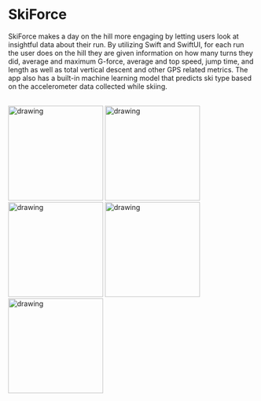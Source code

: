 # SkiForce
SkiForce makes a day on the hill more engaging by letting users look at insightful data about their run. 
By utilizing Swift and SwiftUI, for each run the user does on 
the hill they are given information on how many turns they did, average and maximum G-force, average and top speed, jump time,
and length as well as total vertical descent and other GPS related metrics. The app also has a built-in machine learning model that 
predicts ski type based on the accelerometer data collected while skiing. 

</br>

<img src="https://github.com/jmjelde1/SkiForce/assets/78569058/fce1ce9a-c635-4618-b89c-ef62c9858dd1" alt="drawing" style="width:193px;"/>

<img src="https://github.com/jmjelde1/SkiForce/assets/78569058/d489f463-3ef0-4684-9698-e5ae1f358dbd)" alt="drawing" style="width:193px;"/>

<img src="https://github.com/jmjelde1/SkiForce/assets/78569058/1efd530b-33f3-4f63-8946-f26f3cf27744" alt="drawing" style="width:193px;"/>

<img src="https://github.com/jmjelde1/SkiForce/assets/78569058/3b1f4165-5317-40b8-ad0c-13e327d3a796" alt="drawing" style="width:193px;"/>

<img src="https://github.com/jmjelde1/SkiForce/assets/78569058/fe35a8de-440f-4a07-b171-b734e5403019" alt="drawing" style="width:193px;"/>




